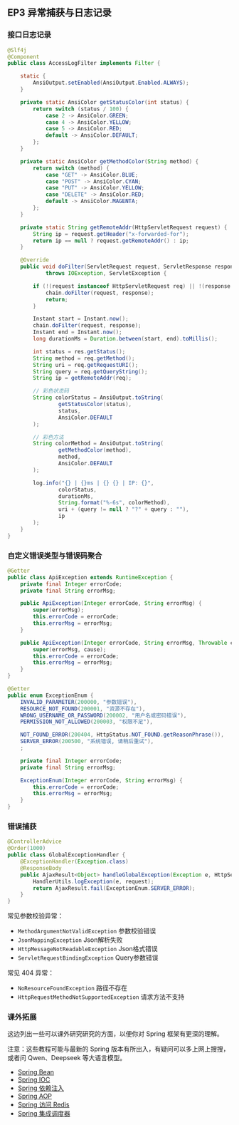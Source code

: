 ## EP3 异常捕获与日志记录

### 接口日志记录

```java
@Slf4j
@Component
public class AccessLogFilter implements Filter {

    static {
        AnsiOutput.setEnabled(AnsiOutput.Enabled.ALWAYS);
    }

    private static AnsiColor getStatusColor(int status) {
        return switch (status / 100) {
            case 2 -> AnsiColor.GREEN;
            case 4 -> AnsiColor.YELLOW;
            case 5 -> AnsiColor.RED;
            default -> AnsiColor.DEFAULT;
        };
    }

    private static AnsiColor getMethodColor(String method) {
        return switch (method) {
            case "GET" -> AnsiColor.BLUE;
            case "POST" -> AnsiColor.CYAN;
            case "PUT" -> AnsiColor.YELLOW;
            case "DELETE" -> AnsiColor.RED;
            default -> AnsiColor.MAGENTA;
        };
    }

    private static String getRemoteAddr(HttpServletRequest request) {
        String ip = request.getHeader("x-forwarded-for");
        return ip == null ? request.getRemoteAddr() : ip;
    }

    @Override
    public void doFilter(ServletRequest request, ServletResponse response, FilterChain chain)
            throws IOException, ServletException {

        if (!(request instanceof HttpServletRequest req) || !(response instanceof HttpServletResponse res)) {
            chain.doFilter(request, response);
            return;
        }

        Instant start = Instant.now();
        chain.doFilter(request, response);
        Instant end = Instant.now();
        long durationMs = Duration.between(start, end).toMillis();

        int status = res.getStatus();
        String method = req.getMethod();
        String uri = req.getRequestURI();
        String query = req.getQueryString();
        String ip = getRemoteAddr(req);

        // 彩色状态码
        String colorStatus = AnsiOutput.toString(
                getStatusColor(status),
                status,
                AnsiColor.DEFAULT
        );

        // 彩色方法
        String colorMethod = AnsiOutput.toString(
                getMethodColor(method),
                method,
                AnsiColor.DEFAULT
        );

        log.info("{} | {}ms | {} {} | IP: {}",
                colorStatus,
                durationMs,
                String.format("%-6s", colorMethod),
                uri + (query != null ? "?" + query : ""),
                ip
        );
    }
}
```


### 自定义错误类型与错误码聚合

```java
@Getter
public class ApiException extends RuntimeException {
    private final Integer errorCode;
    private final String errorMsg;

    public ApiException(Integer errorCode, String errorMsg) {
        super(errorMsg);
        this.errorCode = errorCode;
        this.errorMsg = errorMsg;
    }

    public ApiException(Integer errorCode, String errorMsg, Throwable cause) {
        super(errorMsg, cause);
        this.errorCode = errorCode;
        this.errorMsg = errorMsg;
    }
}
```

```java
@Getter
public enum ExceptionEnum {
    INVALID_PARAMETER(200000, "参数错误"),
    RESOURCE_NOT_FOUND(200001, "资源不存在"),
    WRONG_USERNAME_OR_PASSWORD(200002, "用户名或密码错误"),
    PERMISSION_NOT_ALLOWED(200003, "权限不足"),

    NOT_FOUND_ERROR(200404, HttpStatus.NOT_FOUND.getReasonPhrase()),
    SERVER_ERROR(200500, "系统错误, 请稍后重试"),
    ;

    private final Integer errorCode;
    private final String errorMsg;

    ExceptionEnum(Integer errorCode, String errorMsg) {
        this.errorCode = errorCode;
        this.errorMsg = errorMsg;
    }
}
```

### 错误捕获

```java
@ControllerAdvice
@Order(1000)
public class GlobalExceptionHandler {
    @ExceptionHandler(Exception.class)
    @ResponseBody
    public AjaxResult<Object> handleGlobalException(Exception e, HttpServletRequest request) {
        HandlerUtils.logException(e, request);
        return AjaxResult.fail(ExceptionEnum.SERVER_ERROR);
    }
}
```

常见参数校验异常：
- `MethodArgumentNotValidException` 参数校验错误
- `JsonMappingException` Json解析失败
- `HttpMessageNotReadableException` Json格式错误
- `ServletRequestBindingException` Query参数错误

常见 404 异常：
- `NoResourceFoundException` 路径不存在
- `HttpRequestMethodNotSupportedException` 请求方法不支持

### 课外拓展

这边列出一些可以课外研究研究的方面，以便你对 Spring 框架有更深的理解。

注意：这些教程可能与最新的 Spring 版本有所出入，有疑问可以多上网上搜搜，或者问 Qwen、Deepseek 等大语言模型。

- [Spring Bean](https://dunwu.github.io/spring-tutorial/pages/68097d/)
- [Spring IOC](https://dunwu.github.io/spring-tutorial/pages/915530/)
- [Spring 依赖注入](https://dunwu.github.io/spring-tutorial/pages/f61a1c/)
- [Spring AOP](https://dunwu.github.io/spring-tutorial/pages/f61a1c/)
- [Spring 访问 Redis](https://dunwu.github.io/spring-tutorial/pages/65e4a2/)
- [Spring 集成调度器](https://dunwu.github.io/spring-tutorial/pages/a187f0/)
